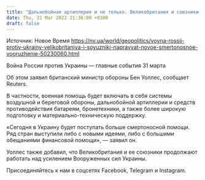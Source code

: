 ```yaml
---
title: "Дальнобойная артиллерия и не только. Великобритания и союзники предоставят новое смертоносное вооружение Украине"
date: Thu, 31 Mar 2022 21:36:00 +0300
draft: false
---
```

Источник: Новое Время https://nv.ua/world/geopolitics/voyna-rossii-protiv-ukrainy-velikobritaniya-i-soyuzniki-napravyat-novoe-smertonosnoe-vooruzhenie-50230060.html


Война России против Украины — главные события 31 марта

 Об этом заявил британский министр обороны Бен Уоллес, сообщает Reuters.

В частности, военная помощь будет включать в себя системы воздушной и береговой обороны, дальнобойной артиллерии и средств противодействия батареям, бронетехники, а также более широкую подготовку и материально-техническую поддержку.

«Сегодня в Украину будет поступать больше смертоносной помощи. Ряд стран выступили либо с новыми идеями, либо с большими обещаниями финансовой помощи», — заявил он.

Уоллес также добавил, что Великобритания и ее союзники продолжают работать над усилением Вооруженных сил Украины.

Присоединяйтесь к нам в соцсетях Facebook, Telegram и Instagram.
